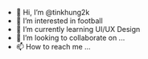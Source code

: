 - 👋 Hi, I’m @tinkhung2k
- 👀 I’m interested in football
- 🌱 I’m currently learning UI/UX Design
- 💞️ I’m looking to collaborate on ...
- 📫 How to reach me ...

<!---
tinkhung2k/tinkhung2k is a ✨ special ✨ repository because its `README.md` (this file) appears on your GitHub profile.
You can click the Preview link to take a look at your changes.
--->
